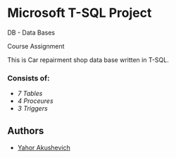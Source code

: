 # Microsoft T-SQL Project
DB - Data Bases

Course Assignment

This is Car repairment shop data base written in T-SQL.
### Consists of:
* *7 Tables*
* *4 Proceures*
* *3 Triggers*
## Authors
* [Yahor Akushevich](https://www.linkedin.com/in/yahor-akushevich-4101ba110/)
